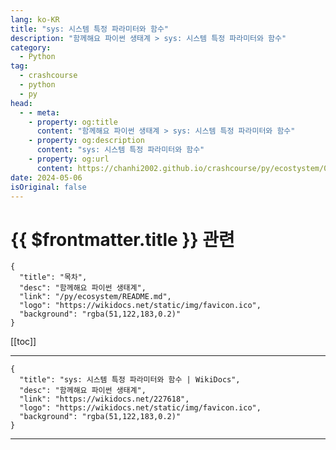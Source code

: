 ```yaml
---
lang: ko-KR
title: "sys: 시스템 특정 파라미터와 함수"
description: "함께해요 파이썬 생태계 > sys: 시스템 특정 파라미터와 함수"
category:
  - Python
tag: 
  - crashcourse
  - python
  - py
head:
  - - meta:
    - property: og:title
      content: "함께해요 파이썬 생태계 > sys: 시스템 특정 파라미터와 함수"
    - property: og:description
      content: "sys: 시스템 특정 파라미터와 함수"
    - property: og:url
      content: https://chanhi2002.github.io/crashcourse/py/ecostystem/02/sys.html
date: 2024-05-06
isOriginal: false
---
```


# {{ $frontmatter.title }} 관련

```component VPCard
{
  "title": "목차",
  "desc": "함께해요 파이썬 생태계",
  "link": "/py/ecosystem/README.md",
  "logo": "https://wikidocs.net/static/img/favicon.ico",
  "background": "rgba(51,122,183,0.2)"
}
```

[[toc]]

---

```component VPCard
{
  "title": "sys: 시스템 특정 파라미터와 함수 | WikiDocs",
  "desc": "함께해요 파이썬 생태계",
  "link": "https://wikidocs.net/227618",
  "logo": "https://wikidocs.net/static/img/favicon.ico",
  "background": "rgba(51,122,183,0.2)"
}
```

<!-- TODO: 작성 -->

---

<TagLinks />